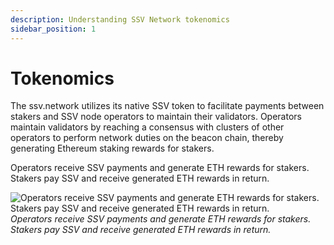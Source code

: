 ```yaml
---
description: Understanding SSV Network tokenomics
sidebar_position: 1
---
```


# Tokenomics

The ssv.network utilizes its native SSV token to facilitate payments between stakers and SSV node operators to maintain their validators. Operators maintain validators by reaching a consensus with clusters of other operators to perform network duties on the beacon chain, thereby generating Ethereum staking rewards for stakers.

Operators receive SSV payments and generate ETH rewards for stakers. Stakers pay SSV and receive generated ETH rewards in return.


![Operators receive SSV payments and generate ETH rewards for stakers. Stakers pay SSV and receive generated ETH rewards in return.](/img/tokenomics-readme-1.avif)
*Operators receive SSV payments and generate ETH rewards for stakers. Stakers pay SSV and receive generated ETH rewards in return.*